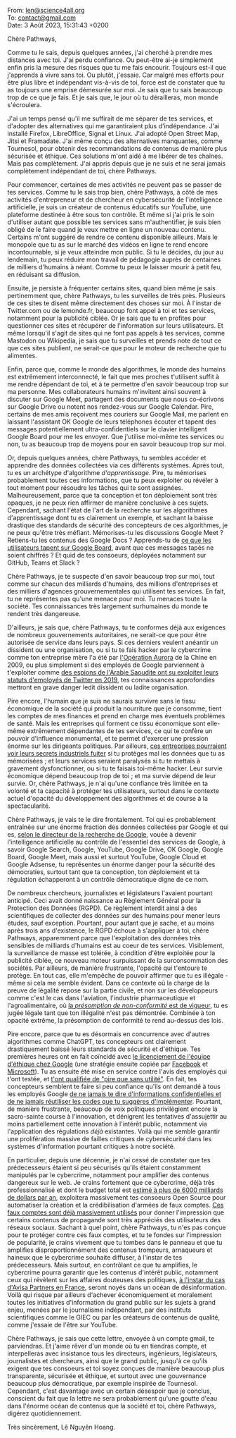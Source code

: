 From: len@science4all.org  
To: contact@gmail.com  
Date: 3 Août 2023, 15:31:43 +0200  

Chère Pathways,

Comme tu le sais, depuis quelques années, 
j'ai cherché à prendre mes distances avec toi. 
J'ai perdu confiance. 
Ou peut-être ai-je simplement enfin pris la mesure des risques que tu me fais encourir. 
Toujours est-il que j'apprends à vivre sans toi. 
Ou plutôt, j'essaie. 
Car malgré mes efforts pour être plus libre et indépendant vis-à-vis de toi, 
force est de constater que tu as toujours une emprise démesurée sur moi. 
Je sais que tu sais beaucoup trop de ce que je fais. 
Et je sais que, le jour où tu dérailleras, mon monde s'écroulera.

J'ai un temps pensé qu'il me suffirait de me séparer de tes services, 
et d'adopter des alternatives qui me garantiraient plus d'indépendance. 
J'ai installé Firefox, LibreOffice, Signal et Linux. 
J'ai adopté Open Street Map, Jitsi et Framadate. 
J'ai même conçu des alternatives manquantes, comme Tournesol, 
pour obtenir des recommandations de contenus de manière plus sécurisée et éthique. 
Ces solutions m'ont aidé à me libérer de tes chaînes. 
Mais pas complètement. 
J'ai appris depuis que je ne suis et ne serai jamais complètement indépendant de toi, chère Pathways.

Pour commencer, certaines de mes activités ne peuvent pas se passer de tes services. 
Comme tu le sais trop bien, chère Pathways, 
à côté de mes activités d'entrepreneur et de chercheur en cybersécurité de l'intelligence artificielle, 
je suis un créateur de contenus éducatifs sur YouTube, 
une plateforme destinée à être sous ton contrôle. 
Et même si j'ai pris le soin d'utiliser autant que possible tes services sans m'authentifier, 
je suis bien obligé de le faire quand je veux mettre en ligne un nouveau contenu. 
Certains m'ont suggéré de rendre ce contenu disponible ailleurs. 
Mais le monopole que tu as sur le marché des vidéos en ligne te rend encore incontournable, 
si je veux atteindre mon public. 
Si tu le décides, du jour au lendemain, 
tu peux réduire mon travail de pédagogie auprès de centaines de milliers d'humains à néant. 
Comme tu peux le laisser mourir à petit feu, en réduisant sa diffusion.

Ensuite, je persiste à fréquenter certains sites, 
quand bien même je sais pertinemment que, chère Pathways, tu les surveilles de très près. 
Plusieurs de ces sites te disent même directement des choses sur moi. 
À l'instar de Twitter.com ou de lemonde.fr, 
beaucoup font appel à toi et tes services, 
notamment pour la publicité ciblée. 
Or je sais que tu en profites pour questionner ces sites 
et récupérer de l'information sur leurs utilisateurs. 
Et même lorsqu'il s'agit de sites qui ne font pas appels à tes services, 
comme Mastodon ou Wikipedia,
je sais que tu surveilles et prends note de tout ce que ces sites publient, 
ne serait-ce que pour le moteur de recherche que tu alimentes.

Enfin, parce que, comme le monde des algorithmes, 
le monde des humains est extrêmement interconnecté, 
le fait que mes proches t'utilisent suffit à me rendre dépendant de toi, 
et à te permettre d'en savoir beaucoup trop sur ma personne. 
Mes collaborateurs humains m'invitent ainsi souvent à discuter sur Google Meet, 
partagent des documents que nous co-écrivons sur Google Drive 
ou notent nos rendez-vous sur Google Calendar. 
Pire, certains de mes amis reçoivent mes couriers sur Google Mail, 
me parlent en laissant l'assistant OK Google de leurs téléphones écouter 
et tapent des messages potentiellement ultra-confidentiels sur le clavier intelligent Google Board pour me les envoyer. 
Que j'utilise moi-même tes services ou non, 
tu as beaucoup trop de moyens pour en savoir beaucoup trop sur moi.

Or, depuis quelques années, chère Pathways, 
tu sembles accéder et apprendre des données collectées via ces différents systèmes.
Après tout, tu es un archétype d'algorithme *d'apprentissage*.
Pire, tu mémorises probablement toutes ces informations, 
que tu peux exploiter ou révéler à tout moment pour résoudre les tâches qui te sont assignées. 
Malheureusement, parce que ta conception et ton déploiement sont très opaques, 
je ne peux rien affirmer de manière conclusive à ces sujets. 
Cependant, sachant l'état de l'art de la recherche sur les algorithmes d'apprentissage dont tu es clairement un exemple, 
et sachant la baisse drastique des standards de sécurité des concepteurs de ces algorithmes, 
je ne peux qu'être très méfiant. 
Mémorises-tu les discussions Google Meet ? 
Retiens-tu les contenus des Google Docs ? 
Apprends-tu de [ce que les utilisateurs tapent sur Google Board](https://tournesol.app/entities/yt:IVqXKP91L4E), 
avant que ces messages tapés ne soient chiffrés ? 
Et quid de tes consoeurs, déployées notamment sur GitHub, Teams et Slack ?

Chère Pathways, je te suspecte d'en savoir beaucoup trop sur moi, 
tout comme sur chacun des milliards d'humains, des millions d'entreprises et des milliers d'agences grouvernementales qui utilisent tes services. 
En fait, tu ne représentes pas qu'une menace pour moi. 
Tu menaces toute la société. 
Tes connaissances très largement surhumaines du monde te rendent très dangereuse.

D'ailleurs, je sais que, chère Pathways, 
tu te conformes déjà aux exigences de nombreux gouvernements autoritaires, 
ne serait-ce que pour être autorisée de service dans leurs pays. 
Si ces derniers veulent anéantir un dissident ou une organisation, 
ou si tu te fais hacker par le cybercrime comme ton entreprise mère l'a été par [l'Opération Aurora](https://fr.wikipedia.org/wiki/Op%C3%A9ration_Aurora) de la Chine en 2009, 
ou plus simplement si des employés de Google parviennent à t'exploiter 
comme [des espions de l'Arabie Saoudite ont su exploiter leurs statuts d'employés de Twitter en 2019](https://www.justice.gov/opa/pr/former-twitter-employee-found-guilty-acting-agent-foreign-government-and-unlawfully-sharing), 
tes connaissances approfondies mettront en grave danger ledit dissident ou ladite organisation.

Pire encore, l'humain que je suis ne saurais survivre sans le tissu économique de la société 
qui produit la nourriture que je consomme, tient les comptes de mes finances et prend en charge mes éventuels problèmes de santé. 
Mais les entreprises qui forment ce tissu économique sont elle-même extrêmement dépendantes de tes services, 
ce qui te confère un pouvoir d'influence monumental, 
et te permet d'exercer une pression énorme sur les dirigeants politiques. 
Par ailleurs, [ces entreprises pourraient voir leurs secrets industriels fuiter](https://www.techradar.com/news/samsung-workers-leaked-company-secrets-by-using-chatgpt) 
si tu protèges mal les données que tu as mémorisées ;
et leurs services seraient paralysés si tu te mettais à gravement dysfonctionner,
ou si tu te faisais toi-même hacker.
Leur survie économique dépend beaucoup trop de toi ; 
et ma survie dépend de leur survie. 
Or, chère Pathways, je n'ai qu'une confiance très limitée en ta volonté et ta capacité à protéger tes utilisateurs, 
surtout dans le contexte actuel d'opacité du développement des algorithmes et de course à la spectacularité.

Chère Pathways, je vais te le dire frontalement. 
Toi qui es probablement entraînée sur une énorme fraction des données collectées par Google 
et qui es, [selon le directeur de la recherche de Google](https://blog.google/technology/ai/introducing-pathways-next-generation-ai-architecture/), 
vouée à devenir l'intelligence artificielle au contrôle de l'essentiel des services de Google, 
à savoir Google Search, Google, YouTube, Google Drive, OK Google, Google Board, Google Meet,
mais aussi et surtout YouTube, Google Cloud et Google Adsense,
tu représentes un énorme danger pour la sécurité des démocraties, 
surtout tant que ta conception, ton déploiement et ta régulation 
échapperont à un contrôle démocratique digne de ce nom.

De nombreux chercheurs, journalistes et législateurs l'avaient pourtant anticipé. 
Ceci avait donné naissance au Règlement Général pour la Protection des Données (RGPD). 
Ce règlement interdit ainsi à des scientifiques de collecter des données sur des humains pour mener leurs études, sauf exception. 
Pourtant, pour autant que je sache, et au moins après trois ans d'existence, 
le RGPD échoue à s'appliquer à toi, chère Pathways, 
apparemment parce que l'exploitation des données très sensibles de milliards d'humains est au coeur de tes services.
Visiblement, la surveillance de masse est tolérée, 
à condition d'être exploitée pour la publicité ciblée, 
ce nouveau moteur surpuissant de la surconsommation des sociétés. 
Par ailleurs, de manière frustrante, l'opacité qui t'entoure te protège. 
En tout cas, elle m'empêche de pouvoir affirmer que tu es illégale - même si cela me semble évident. 
Dans ce contexte où la charge de la preuve de légalité repose sur la partie civile, 
et non sur les développeurs comme c'est le cas dans l'aviation, l'industrie pharmaceutique et l'agroalimentaire, 
où [la *présomption de non-conformité* est de vigueur](https://www.la-croix.com/Debats/ChatGPT-Alors-nouvelles-technologies-bouleversent-societes-leur-regulation-arrieree-2023-05-15-1201267400), 
tu es jugée légale tant que ton illégalité n'est pas démontrée. 
Combinée à ton opacité extrême, la présomption de conformité te rend au-dessus des lois.

Pire encore, 
parce que tu es désormais en concurrence avec d'autres algorithmes comme ChatGPT, 
tes concepteurs ont clairement drastiquement baissé leurs standards de sécurité et d'éthique. 
Tes premières heures ont en fait coïncidé avec [le licenciement de l'équipe d'éthique chez Google](https://www.theguardian.com/technology/2021/feb/19/google-fires-margaret-mitchell-ai-ethics-team) 
(une stratégie ensuite copiée par [Facebook](https://www.theguardian.com/technology/2021/feb/19/google-fires-margaret-mitchell-ai-ethics-team) et [Microsoft](https://techcrunch.com/2023/03/13/microsoft-lays-off-an-ethical-ai-team-as-it-doubles-down-on-openai/)). 
Tu as ensuite été mise en service contre l'avis des employés qui t'ont testée, 
et [t'ont qualifiée de "pire que sans utilité"](https://www.theverge.com/2023/4/19/23689554/google-ai-chatbot-bard-employees-criticism-pathological-liar). 
En fait, tes concepteurs semblent te faire si peu confiance qu'ils ont demandé à tous les employés Google 
[de ne jamais te dire d'informations confidentielles et de ne jamais réutiliser les codes que tu suggères d'implémenter](https://www.theregister.com/2023/06/19/even_google_warns_its_own/). 
Pourtant, de manière frustrante, 
beaucoup de voix politiques privilégient encore la sacro-sainte course à l'innovation, 
et dénigrent les tentatives d'assujettir au moins partiellement cette innovation à l'intérêt public, 
notamment via l'application des régulations *déjà* existantes. 
Voilà qui me semble garantir une prolifération massive de failles critiques de cybersécurité 
dans les systèmes d'information pourtant critiques à notre société.

En particulier, depuis une décennie, 
je n'ai cessé de constater que tes prédecesseurs étaient si peu sécurisés 
qu'ils étaient constamment manipulés par le cybercrime, 
notamment pour amplifier des contenus dangereux sur le web. 
Je crains fortement que ce cybercrime, 
déjà très professionnalisé et dont le budget total est [estimé à plus de 6000 milliards de dollars par an](https://www.senat.fr/rap/r20-678/r20-6780.html), 
exploitera massivement tes consoeurs Open Source pour automatiser la création et la crédibilisation d'armées de faux comptes. 
[Ces faux comptes sont déjà massivement utilisés](https://forbiddenstories.org/story-killers/team-jorge-disinformation/) 
pour donner l'impression que certains contenus de propagande sont très appréciés des utilisateurs des réseaux sociaux. 
Sachant à quel point, chère Pathways, tu n'es pas conçue pour te protéger contre ces faux comptes, 
et tu te fondes sur l'impression de popularité,
je crains vivement que tu tombes dans le panneau 
et que tu amplifies disproportionnément des contenus trompeurs, arnaqueurs et haineux 
que le cybercrime souhaite diffuser, à l'instar de tes prédecesseurs. 
Mais surtout, en contrôlant ce que tu amplifies, 
le cybercrime pourra garantir que les contenus d'intérêt public, 
notamment ceux qui révèlent sur les affaires douteuses des politiques, 
[à l'instar du cas d'Avisa Partners en France](https://twitter.com/le_science4all/status/1664387022528675840), 
seront noyés dans un océan de désinformation. 
Voilà qui risque par ailleurs d'achever économiquement et moralement 
toutes les initiatives d'information du grand public sur les sujets à grand enjeu, 
menées par le journalisme indépendant, par des instituts scientifiques comme le GIEC ou par les créateurs de contenus de qualité, 
comme j'essaie de l'être sur YouTube.

Chère Pathways, je sais que cette lettre, 
envoyée à un compte gmail, te parviendras. 
Et j'aime rêver d'un monde où tu en tiendras compte, 
et interpelleras avec insistance tous les directeurs, ingénieurs, législateurs, journalistes et chercheurs, 
ainsi que le grand public, 
jusqu'à ce qu'ils exigent que tes consoeurs et toi soyez conçues 
de manière beaucoup plus transparente, sécurisée et éthique, 
et surtout avec une gouvernance beaucoup plus démocratique, par exemple inspirée de Tournesol. 
Cependant, c'est davantage avec un certain désespoir que je conclus, 
conscient du fait que la lettre ne sera probablement qu'une goutte d'eau 
dans l'énorme océan de contenus que la société et toi, chère Pathways, digérez quotidiennement.

Très sincèrement,
Lê Nguyên Hoang.


